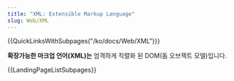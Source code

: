 ```yaml
---
title: "XML: Extensible Markup Language"
slug: Web/XML
---
```


{{QuickLinksWithSubpages("/ko/docs/Web/XML")}}

**확장가능한 마크업 언어(XML)는** 엄격하게 직렬화 된 DOM(돔 오브젝트 모델)입니다.

{{LandingPageListSubpages}}
